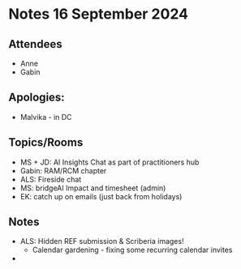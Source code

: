 # Notes 16 September 2024

## Attendees 

* Anne 
* Gabin

## Apologies:

* Malvika - in DC

## Topics/Rooms

* MS + JD: AI Insights Chat as part of practitioners hub
* Gabin: RAM/RCM chapter
* ALS: Fireside chat
* MS: bridgeAI Impact and timesheet (admin)
* EK: catch up on emails (just back from holidays)

## Notes

* ALS: Hidden REF submission \& Scriberia images!
    * Calendar gardening - fixing some recurring calendar invites 
* 